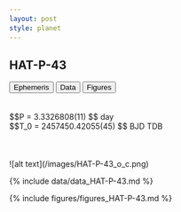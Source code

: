 ```yaml
---
layout: post
style: planet
---
```

<script src="../js/planets.js"></script>

## HAT-P-43

<!-- Tab links -->
<div class="tab">
<button class="tablinks" onclick="openCity(event, 'Ephemeris')">Ephemeris</button>
<button class="tablinks" onclick="openCity(event, 'Data')">Data</button>
<button class="tablinks" onclick="openCity(event, 'Figures')">Figures</button>
</div>

<!-- Tab content -->
<div id="Ephemeris" class="tabcontent" markdown="1">
<br/><br/>
$$P = 3.3326808(11) $$ day <br/>
$$T_0 = 2457450.42055(45) $$ BJD TDB
<br/><br/>
<br/><br/>
![alt text](/images/HAT-P-43_o_c.png)
</div>


<div id="Data" class="tabcontent" markdown="1">

{% include data/data_HAT-P-43.md %}

</div>

<div id="Figures" class="tabcontent" markdown="1">
{% include figures/figures_HAT-P-43.md %}
</div>


<script src="../js/tabs.js"></script>


